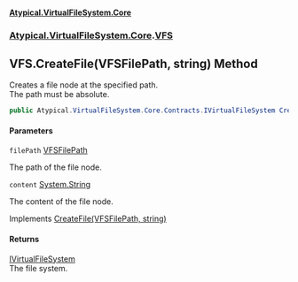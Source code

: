 #### [Atypical.VirtualFileSystem.Core](Atypical.VirtualFileSystem.Core.md 'Atypical.VirtualFileSystem.Core')
### [Atypical.VirtualFileSystem.Core](Atypical.VirtualFileSystem.Core.md 'Atypical.VirtualFileSystem.Core').[VFS](Atypical.VirtualFileSystem.Core.VFS.md 'Atypical.VirtualFileSystem.Core.VFS')

## VFS.CreateFile(VFSFilePath, string) Method

Creates a file node at the specified path.  
The path must be absolute.

```csharp
public Atypical.VirtualFileSystem.Core.Contracts.IVirtualFileSystem CreateFile(Atypical.VirtualFileSystem.Core.ValueObjects.VFSFilePath filePath, string? content=null);
```
#### Parameters

<a name='Atypical.VirtualFileSystem.Core.VFS.CreateFile(Atypical.VirtualFileSystem.Core.ValueObjects.VFSFilePath,string).filePath'></a>

`filePath` [VFSFilePath](Atypical.VirtualFileSystem.Core.ValueObjects.VFSFilePath.md 'Atypical.VirtualFileSystem.Core.ValueObjects.VFSFilePath')

The path of the file node.

<a name='Atypical.VirtualFileSystem.Core.VFS.CreateFile(Atypical.VirtualFileSystem.Core.ValueObjects.VFSFilePath,string).content'></a>

`content` [System.String](https://docs.microsoft.com/en-us/dotnet/api/System.String 'System.String')

The content of the file node.

Implements [CreateFile(VFSFilePath, string)](Atypical.VirtualFileSystem.Core.Contracts.IVirtualFileSystem.CreateFile(Atypical.VirtualFileSystem.Core.ValueObjects.VFSFilePath,string).md 'Atypical.VirtualFileSystem.Core.Contracts.IVirtualFileSystem.CreateFile(Atypical.VirtualFileSystem.Core.ValueObjects.VFSFilePath, string)')

#### Returns
[IVirtualFileSystem](Atypical.VirtualFileSystem.Core.Contracts.IVirtualFileSystem.md 'Atypical.VirtualFileSystem.Core.Contracts.IVirtualFileSystem')  
The file system.
